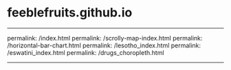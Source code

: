 # feeblefruits.github.io
---
permalink: /index.html
permalink: /scrolly-map-index.html
permalink: /horizontal-bar-chart.html
permalink: /lesotho_index.html
permalink: /eswatini_index.html
permalink: /drugs_choropleth.html

---
